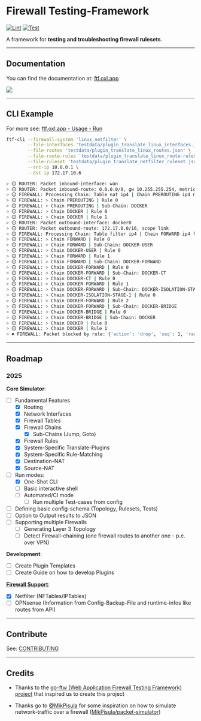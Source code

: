 # Firewall Testing-Framework

[![Lint](https://github.com/O-X-L/firewall-testing-framework/actions/workflows/lint.yml/badge.svg?branch=latest)](https://github.com/O-X-L/firewall-testing-framework/actions/workflows/lint.yml)
[![Test](https://github.com/O-X-L/firewall-testing-framework/actions/workflows/test.yml/badge.svg?branch=latest)](https://github.com/O-X-L/firewall-testing-framework/actions/workflows/test.yml)

A framework for **testing and troubleshooting firewall rulesets**.

----

## Documentation

You can find the documentation at: [ftf.oxl.app](https://ftf.oxl.app)

<img src="https://raw.githubusercontent.com/O-X-L/firewall-testing-framework/refs/heads/latest/docs/source/_static/img/topology.svg" max-width="700"></img>

----

## CLI Example

For more see: [ftf.oxl.app - Usage - Run](https://ftf.oxl.app/usage/3_run.html)

```bash
ftf-cli --firewall-system 'linux_netfilter' \
        --file-interfaces 'testdata/plugin_translate_linux_interfaces.json' \
        --file-routes 'testdata/plugin_translate_linux_routes.json' \
        --file-route-rules 'testdata/plugin_translate_linux_route-rules.json' \
        --file-ruleset 'testdata/plugin_translate_netfilter_ruleset.json' \
        --src-ip 10.0.0.1 \
        --dst-ip 172.17.10.6

> 🛈 ROUTER: Packet inbound-interface: wan
> 🛈 ROUTER: Packet inbound-route: 0.0.0.0/0, gw 10.255.255.254, metric 600, scope remote
> 🛈 FIREWALL: Processing Chain: Table nat ip4 | Chain PREROUTING ip4 nat
> 🛈 FIREWALL: > Chain PREROUTING | Rule 0
> 🛈 FIREWALL: > Chain PREROUTING | Sub-Chain: DOCKER
> 🛈 FIREWALL: > Chain DOCKER | Rule 0
> 🛈 FIREWALL: > Chain DOCKER | Rule 1
> 🛈 ROUTER: Packet outbound-interface: docker0
> 🛈 ROUTER: Packet outbound-route: 172.17.0.0/16, scope link
> 🛈 FIREWALL: Processing Chain: Table filter ip4 | Chain FORWARD ip4 filter
> 🛈 FIREWALL: > Chain FORWARD | Rule 0
> 🛈 FIREWALL: > Chain FORWARD | Sub-Chain: DOCKER-USER
> 🛈 FIREWALL: > Chain DOCKER-USER | Rule 0
> 🛈 FIREWALL: > Chain FORWARD | Rule 1
> 🛈 FIREWALL: > Chain FORWARD | Sub-Chain: DOCKER-FORWARD
> 🛈 FIREWALL: > Chain DOCKER-FORWARD | Rule 0
> 🛈 FIREWALL: > Chain DOCKER-FORWARD | Sub-Chain: DOCKER-CT
> 🛈 FIREWALL: > Chain DOCKER-CT | Rule 0
> 🛈 FIREWALL: > Chain DOCKER-FORWARD | Rule 1
> 🛈 FIREWALL: > Chain DOCKER-FORWARD | Sub-Chain: DOCKER-ISOLATION-STAGE-1
> 🛈 FIREWALL: > Chain DOCKER-ISOLATION-STAGE-1 | Rule 0
> 🛈 FIREWALL: > Chain DOCKER-FORWARD | Rule 2
> 🛈 FIREWALL: > Chain DOCKER-FORWARD | Sub-Chain: DOCKER-BRIDGE
> 🛈 FIREWALL: > Chain DOCKER-BRIDGE | Rule 0
> 🛈 FIREWALL: > Chain DOCKER-BRIDGE | Sub-Chain: DOCKER
> 🛈 FIREWALL: > Chain DOCKER | Rule 0
> 🛈 FIREWALL: > Chain DOCKER | Rule 1
> ✖ FIREWALL: Packet blocked by rule: {'action': 'drop', 'seq': 1, 'raw': Rule: #22 | Matches: [ni_in != ['docker0'], ni_out == ['docker0']]}
```

----

## Roadmap

### 2025

**Core Simulator**:
- [ ] Fundamental Features
  - [x] Routing
  - [x] Network Interfaces
  - [x] Firewall Tables
  - [x] Firewall Chains
    - [x] Sub-Chains (Jump, Goto)
  - [x] Firewall Rules
  - [x] System-Specific Translate-Plugins
  - [x] System-Specific Rule-Matching
  - [x] Destination-NAT
  - [x] Source-NAT
- [ ] Run modes:
  - [x] One-Shot CLI
  - [ ] Basic interactive shell
  - [ ] Automated/CI mode
    - [ ] Run multiple Test-cases from config
- [ ] Defining basic config-schema (Topology, Rulesets, Tests)
- [ ] Option to Output results to JSON
- [ ] Supporting multiple Firewalls
  - [ ] Generating Layer 3 Topology
  - [ ] Detect Firewall-chaining (one firewall routes to another one - p.e. over VPN)

**Development**:
- [ ] Create Plugin Templates
- [ ] Create Guide on how to develop Plugins

**[Firewall Support](https://ftf.oxl.app/usage/2_system_support.html)**:
- [x] Netfilter (NFTables/IPTables)
- [ ] OPNsense (Information from Config-Backup-File and runtime-infos like routes from API)

----

## Contribute

See: [CONTRIBUTING](https://github.com/O-X-L/firewall-testing-framework/blob/latest/CONTRIBUTING.md)

----

## Credits

* Thanks to the [go-ftw (Web Application Firewall Testing Framework) project](https://github.com/coreruleset/go-ftw) that inspired us to create this project

* Thanks go to [@MikPisula](https://github.com/MikPisula) for some inspiration on how to simulate network-traffic over a firewall ([MikPisula/packet-simulator](https://github.com/MikPisula/packet-simulator))
